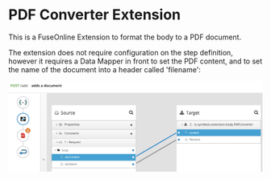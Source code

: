 # PDF Converter Extension

This is a FuseOnline Extension to format the body to a PDF document.

The extension does not require configuration on the step definition, however it requires a Data Mapper in front to set the PDF content, and to set the name of the document into a header called 'filename':

![Screenshot](screenshot.png)


